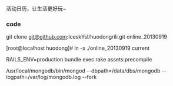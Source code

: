 活动日历，让生活更好玩~

### code
git clone  git@github.com:IceskYsl/huodongrili.git online_20130919

[root@localhost huodong]# ln -s ./online_20130919 current

RAILS_ENV=production bundle exec  rake assets:precompile


/usr/local/mongodb/bin/mongod --dbpath=/data/dbs/mongodb --logpath=/var/log/mongodb.log --fork